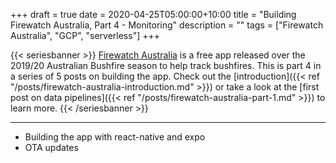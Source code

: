 +++
draft = true
date = 2020-04-25T05:00:00+10:00
title = "Building Firewatch Australia, Part 4 - Monitoring"
description = ""
tags = ["Firewatch Australia", "GCP", "serverless"]
+++

{{< seriesbanner >}}
[Firewatch Australia](https://firewatchaus.com/) is a free app released over the 2019/20 Australian Bushfire season to help track bushfires. This is part 4 in a series of 5 posts on building the app. Check out the
[introduction]({{< ref "/posts/firewatch-australia-introduction.md" >}}) or take a look at the [first
post on data pipelines]({{< ref "/posts/firewatch-australia-part-1.md" >}}) to learn more.
{{< /seriesbanner >}}

---

- Building the app with react-native and expo
- OTA updates
